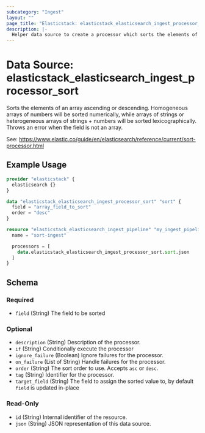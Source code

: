```yaml
---
subcategory: "Ingest"
layout: ""
page_title: "Elasticstack: elasticstack_elasticsearch_ingest_processor_sort Data Source"
description: |-
  Helper data source to create a processor which sorts the elements of an array ascending or descending.
---
```


# Data Source: elasticstack_elasticsearch_ingest_processor_sort

Sorts the elements of an array ascending or descending. Homogeneous arrays of numbers will be sorted numerically, while arrays of strings or heterogeneous arrays of strings + numbers will be sorted lexicographically. Throws an error when the field is not an array.

See: https://www.elastic.co/guide/en/elasticsearch/reference/current/sort-processor.html


## Example Usage

```terraform
provider "elasticstack" {
  elasticsearch {}
}

data "elasticstack_elasticsearch_ingest_processor_sort" "sort" {
  field = "array_field_to_sort"
  order = "desc"
}

resource "elasticstack_elasticsearch_ingest_pipeline" "my_ingest_pipeline" {
  name = "sort-ingest"

  processors = [
    data.elasticstack_elasticsearch_ingest_processor_sort.sort.json
  ]
}
```

<!-- schema generated by tfplugindocs -->
## Schema

### Required

- `field` (String) The field to be sorted

### Optional

- `description` (String) Description of the processor.
- `if` (String) Conditionally execute the processor
- `ignore_failure` (Boolean) Ignore failures for the processor.
- `on_failure` (List of String) Handle failures for the processor.
- `order` (String) The sort order to use. Accepts `asc` or `desc`.
- `tag` (String) Identifier for the processor.
- `target_field` (String) The field to assign the sorted value to, by default `field` is updated in-place

### Read-Only

- `id` (String) Internal identifier of the resource.
- `json` (String) JSON representation of this data source.
